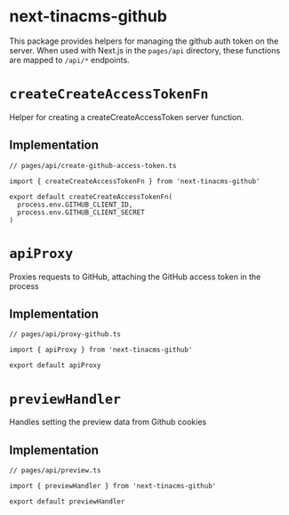 # next-tinacms-github

This package provides helpers for managing the github auth token on the server.
When used with Next.js in the `pages/api` directory, these functions are mapped to `/api/*` endpoints.

# `createCreateAccessTokenFn`
Helper for creating a createCreateAccessToken server function.

## Implementation

```
// pages/api/create-github-access-token.ts

import { createCreateAccessTokenFn } from 'next-tinacms-github'

export default createCreateAccessTokenFn(
  process.env.GITHUB_CLIENT_ID,
  process.env.GITHUB_CLIENT_SECRET
)
```

# `apiProxy`
Proxies requests to GitHub, attaching the GitHub access token in the process

## Implementation

```
// pages/api/proxy-github.ts

import { apiProxy } from 'next-tinacms-github'

export default apiProxy
```

# `previewHandler`
Handles setting the preview data from Github cookies

## Implementation

```
// pages/api/preview.ts

import { previewHandler } from 'next-tinacms-github'

export default previewHandler

```